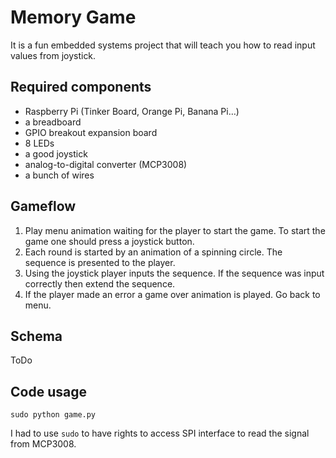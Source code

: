 # Memory Game
It is a fun embedded systems project that will teach you how to read input values from joystick.

## Required components
- Raspberry Pi (Tinker Board, Orange Pi, Banana Pi…)
- a breadboard
- GPIO breakout expansion board
- 8 LEDs
- a good joystick
- analog-to-digital converter (MCP3008)
- a bunch of wires

## Gameflow
1. Play menu animation waiting for the player to start the game. To start the game one should press a joystick button.
2. Each round is started by an animation of a spinning circle. The sequence is presented to the player.
3. Using the joystick player inputs the sequence. If the sequence was input correctly then extend the sequence.
4. If the player made an error a game over animation is played. Go back to menu.

## Schema
ToDo

## Code usage
```
sudo python game.py
```
I had to use `sudo` to have rights to access SPI interface to read the signal from MCP3008.
